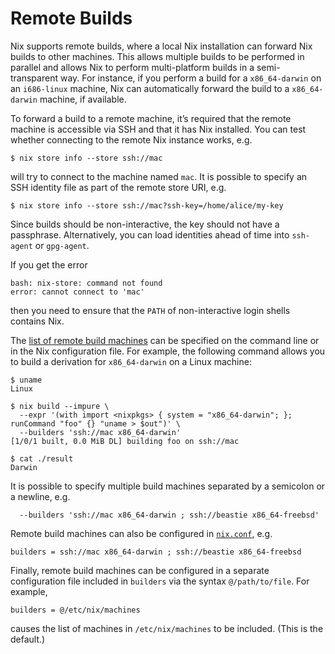 # Remote Builds

Nix supports remote builds, where a local Nix installation can forward
Nix builds to other machines. This allows multiple builds to be
performed in parallel and allows Nix to perform multi-platform builds in
a semi-transparent way. For instance, if you perform a build for a
`x86_64-darwin` on an `i686-linux` machine, Nix can automatically
forward the build to a `x86_64-darwin` machine, if available.

To forward a build to a remote machine, it’s required that the remote
machine is accessible via SSH and that it has Nix installed. You can
test whether connecting to the remote Nix instance works, e.g.

```console
$ nix store info --store ssh://mac
```

will try to connect to the machine named `mac`. It is possible to
specify an SSH identity file as part of the remote store URI, e.g.

```console
$ nix store info --store ssh://mac?ssh-key=/home/alice/my-key
```

Since builds should be non-interactive, the key should not have a
passphrase. Alternatively, you can load identities ahead of time into
`ssh-agent` or `gpg-agent`.

If you get the error

```console
bash: nix-store: command not found
error: cannot connect to 'mac'
```

then you need to ensure that the `PATH` of non-interactive login shells
contains Nix.

The [list of remote build machines](@docroot@/command-ref/conf-file.md#conf-builders) can be specified on the command line or in the Nix configuration file.
For example, the following command allows you to build a derivation for `x86_64-darwin` on a Linux machine:

```console
$ uname
Linux

$ nix build --impure \
  --expr '(with import <nixpkgs> { system = "x86_64-darwin"; }; runCommand "foo" {} "uname > $out")' \
  --builders 'ssh://mac x86_64-darwin'
[1/0/1 built, 0.0 MiB DL] building foo on ssh://mac

$ cat ./result
Darwin
```

It is possible to specify multiple build machines separated by a semicolon or a newline, e.g.

```console
  --builders 'ssh://mac x86_64-darwin ; ssh://beastie x86_64-freebsd'
```

Remote build machines can also be configured in [`nix.conf`](@docroot@/command-ref/conf-file.md), e.g.

    builders = ssh://mac x86_64-darwin ; ssh://beastie x86_64-freebsd

Finally, remote build machines can be configured in a separate configuration
file included in `builders` via the syntax `@/path/to/file`. For example,

    builders = @/etc/nix/machines

causes the list of machines in `/etc/nix/machines` to be included.
(This is the default.)

